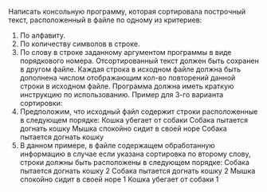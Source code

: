 Написать консольную программу, которая сортировала построчный текст,
расположенный в файле по одному из критериев:
1. По алфавиту.
2. По количеству символов в строке.
3. По слову в строке заданному аргументом программы в виде
   порядкового номера.
   Отсортированный текст должен быть сохранен в другом файле.
   Каждая строка в исходном файле должна быть дополнена числом
   отображающим кол-во повторений данной строки в исходном файле.
   Программа должна иметь краткую инструкцию по использованию.
   Пример для 3-го варианта сортировки:
1. Предположим, что исходный файл содержит строки расположенные в
   следующем порядке:
   Кошка убегает от собаки
   Собака пытается догнать кошку
   Мышка спокойно сидит в своей норе
   Собака пытается догнать кошку
2. В данном примере, в файле содержащем обработанную информацию в
   случае если указана сортировка по второму слову, строки должны быть
   расположены в следующем порядке:
   Собака пытается догнать кошку 2
   Собака пытается догнать кошку 2
   Мышка спокойно сидит в своей норе 1
   Кошка убегает от собаки 1